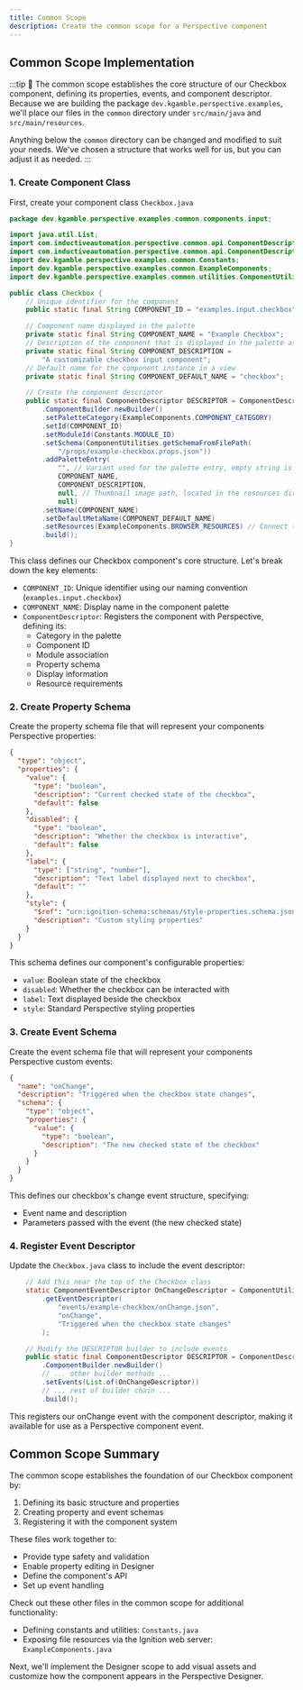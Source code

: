 ```yaml
---
title: Common Scope
description: Create the common scope for a Perspective component
---
```


## Common Scope Implementation

<!-- Explain that file contents underneath the `examples/common` directory can be changed and modified, and that we just picked a structure that works well for us. -->

:::tip 📝
The common scope establishes the core structure of our Checkbox component, defining its properties, events, and component descriptor. Because we are building the package `dev.kgamble.perspective.examples`, we'll place our files in the `common` directory under `src/main/java` and `src/main/resources`.

Anything below the `common` directory can be changed and modified to suit your needs. We've chosen a structure that works well for us, but you can adjust it as needed.
:::

### 1. Create Component Class

First, create your component class `Checkbox.java`

```java title="common/src/main/java/dev/kgamble/perspective/examples/common/components/input/Checkbox.java"
package dev.kgamble.perspective.examples.common.components.input;

import java.util.List;
import com.inductiveautomation.perspective.common.api.ComponentDescriptor;
import com.inductiveautomation.perspective.common.api.ComponentDescriptorImpl;
import dev.kgamble.perspective.examples.common.Constants;
import dev.kgamble.perspective.examples.common.ExampleComponents;
import dev.kgamble.perspective.examples.common.utilities.ComponentUtilities;

public class Checkbox {
    // Unique identifier for the component
    public static final String COMPONENT_ID = "examples.input.checkbox";

    // Component name displayed in the palette
    private static final String COMPONENT_NAME = "Example Checkbox";
    // Description of the component that is displayed in the palette as a tooltip
    private static final String COMPONENT_DESCRIPTION =
        "A customizable checkbox input component";
    // Default name for the component instance in a view
    private static final String COMPONENT_DEFAULT_NAME = "checkbox";

    // Create the component descriptor
    public static final ComponentDescriptor DESCRIPTOR = ComponentDescriptorImpl
        .ComponentBuilder.newBuilder()
        .setPaletteCategory(ExampleComponents.COMPONENT_CATEGORY)
        .setId(COMPONENT_ID)
        .setModuleId(Constants.MODULE_ID)
        .setSchema(ComponentUtilities.getSchemaFromFilePath(
            "/props/example-checkbox.props.json"))
        .addPaletteEntry(
            "", // Variant used for the palette entry, empty string is the default variant
            COMPONENT_NAME,
            COMPONENT_DESCRIPTION,
            null, // Thumbnail image path, located in the resources directory
            null)
        .setName(COMPONENT_NAME)
        .setDefaultMetaName(COMPONENT_DEFAULT_NAME)
        .setResources(ExampleComponents.BROWSER_RESOURCES) // Connect the component to the javascript and css resources defined in ExampleComponents.java
        .build();
}
```

This class defines our Checkbox component's core structure. Let's break down the key elements:

- `COMPONENT_ID`: Unique identifier using our naming convention (`examples.input.checkbox`)
- `COMPONENT_NAME`: Display name in the component palette
- `ComponentDescriptor`: Registers the component with Perspective, defining its:
  - Category in the palette
  - Component ID
  - Module association
  - Property schema
  - Display information
  - Resource requirements

### 2. Create Property Schema

Create the property schema file that will represent your components Perspective properties:

```json title="common/src/main/resources/props/example-checkbox.props.json"
{
  "type": "object",
  "properties": {
    "value": {
      "type": "boolean",
      "description": "Current checked state of the checkbox",
      "default": false
    },
    "disabled": {
      "type": "boolean",
      "description": "Whether the checkbox is interactive",
      "default": false
    },
    "label": {
      "type": ["string", "number"],
      "description": "Text label displayed next to checkbox",
      "default": ""
    },
    "style": {
      "$ref": "urn:ignition-schema:schemas/style-properties.schema.json",
      "description": "Custom styling properties"
    }
  }
}
```

This schema defines our component's configurable properties:

- `value`: Boolean state of the checkbox
- `disabled`: Whether the checkbox can be interacted with
- `label`: Text displayed beside the checkbox
- `style`: Standard Perspective styling properties

### 3. Create Event Schema

Create the event schema file that will represent your components Perspective custom events:

```json title="common/src/main/resources/events/example-checkbox/onChange.json"
{
  "name": "onChange",
  "description": "Triggered when the checkbox state changes",
  "schema": {
    "type": "object",
    "properties": {
      "value": {
        "type": "boolean",
        "description": "The new checked state of the checkbox"
      }
    }
  }
}
```

This defines our checkbox's change event structure, specifying:

- Event name and description
- Parameters passed with the event (the new checked state)

### 4. Register Event Descriptor

Update the `Checkbox.java` class to include the event descriptor:

```java title="common/src/main/java/dev/kgamble/perspective/examples/common/components/input/Checkbox.java"
    // Add this near the top of the Checkbox class
    static ComponentEventDescriptor OnChangeDescriptor = ComponentUtilities
        .getEventDescriptor(
            "events/example-checkbox/onChange.json",
            "onChange",
            "Triggered when the checkbox state changes"
        );

    // Modify the DESCRIPTOR builder to include events
    public static final ComponentDescriptor DESCRIPTOR = ComponentDescriptorImpl
        .ComponentBuilder.newBuilder()
        // ... other builder methods ...
        .setEvents(List.of(OnChangeDescriptor))
        // ... rest of builder chain ...
        .build();
```

This registers our onChange event with the component descriptor, making it available for use as a Perspective component event.

## Common Scope Summary

The common scope establishes the foundation of our Checkbox component by:

1. Defining its basic structure and properties
2. Creating property and event schemas
3. Registering it with the component system

These files work together to:

- Provide type safety and validation
- Enable property editing in Designer
- Define the component's API
- Set up event handling

Check out these other files in the common scope for additional functionality:

- Defining constants and utilities: `Constants.java`
- Exposing file resources via the Ignition web server: `ExampleComponents.java`

Next, we'll implement the Designer scope to add visual assets and customize how the component appears in the Perspective Designer.
